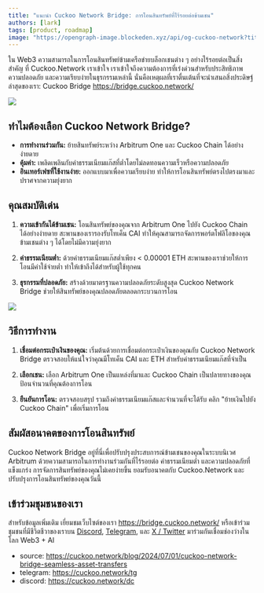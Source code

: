 ```yaml
---
title: "แนะนำ Cuckoo Network Bridge: การโอนสินทรัพย์ที่ไร้รอยต่อข้ามเชน"
authors: [lark]
tags: [product, roadmap]
image: "https://opengraph-image.blockeden.xyz/api/og-cuckoo-network?title=แนะนำ Cuckoo Network Bridge: การโอนสินทรัพย์ที่ไร้รอยต่อข้ามเชน"
---
```


ใน Web3 ความสามารถในการโอนสินทรัพย์ข้ามเครือข่ายบล็อกเชนต่าง ๆ อย่างไร้รอยต่อเป็นสิ่งสำคัญ ที่ Cuckoo.Network เราเข้าใจ เราเข้าใจถึงความต้องการที่เร่งด่วนสำหรับประสิทธิภาพ ความปลอดภัย และความเรียบง่ายในธุรกรรมเหล่านี้ นั่นคือเหตุผลที่เราตื่นเต้นที่จะนำเสนอสิ่งประดิษฐ์ล่าสุดของเรา: Cuckoo Bridge https://bridge.cuckoo.network/

![](https://cuckoo-network.b-cdn.net/cuckoo-network-bridge-seamless-asset-transfers.webp)

## ทำไมต้องเลือก Cuckoo Network Bridge?

- **การทำงานร่วมกัน:** ย้ายสินทรัพย์ระหว่าง Arbitrum One และ Cuckoo Chain ได้อย่างง่ายดาย
- **คุ้มค่า:** เพลิดเพลินกับค่าธรรมเนียมแก๊สที่ต่ำโดยไม่ลดทอนความเร็วหรือความปลอดภัย
- **อินเทอร์เฟซที่ใช้งานง่าย:** ออกแบบมาเพื่อความเรียบง่าย ทำให้การโอนสินทรัพย์ตรงไปตรงมาและปราศจากความยุ่งยาก

## คุณสมบัติเด่น

1. **ความเข้ากันได้ข้ามเชน:** โอนสินทรัพย์ของคุณจาก Arbitrum One ไปยัง Cuckoo Chain ได้อย่างง่ายดาย สะพานของเรารองรับโทเค็น CAI ทำให้คุณสามารถจัดการพอร์ตโฟลิโอของคุณข้ามเชนต่าง ๆ ได้โดยไม่มีความยุ่งยาก

2. **ค่าธรรมเนียมต่ำ:** ด้วยค่าธรรมเนียมแก๊สต่ำเพียง < 0.00001 ETH สะพานของเราช่วยให้การโอนมีค่าใช้จ่ายต่ำ ทำให้เข้าถึงได้สำหรับผู้ใช้ทุกคน

3. **ธุรกรรมที่ปลอดภัย:** สร้างด้วยมาตรฐานความปลอดภัยระดับสูงสุด Cuckoo Network Bridge ช่วยให้สินทรัพย์ของคุณปลอดภัยตลอดกระบวนการโอน

[![](https://cuckoo-network.b-cdn.net/cuckoo-bridge-screenshot.webp)](https://bridge.cuckoo.network/)

## วิธีการทำงาน

1. **เชื่อมต่อกระเป๋าเงินของคุณ:** เริ่มต้นด้วยการเชื่อมต่อกระเป๋าเงินของคุณกับ Cuckoo Network Bridge ตรวจสอบให้แน่ใจว่าคุณมีโทเค็น CAI และ ETH สำหรับค่าธรรมเนียมแก๊สที่จำเป็น

2. **เลือกเชน:** เลือก Arbitrum One เป็นแหล่งที่มาและ Cuckoo Chain เป็นปลายทางของคุณ ป้อนจำนวนที่คุณต้องการโอน

3. **ยืนยันการโอน:** ตรวจสอบสรุป รวมถึงค่าธรรมเนียมแก๊สและจำนวนที่จะได้รับ คลิก "ย้ายเงินไปยัง Cuckoo Chain" เพื่อเริ่มการโอน

## สัมผัสอนาคตของการโอนสินทรัพย์

Cuckoo Network Bridge อยู่ที่นี่เพื่อปรับปรุงประสบการณ์ข้ามเชนของคุณในระบบนิเวศ Arbitrum ด้วยความสามารถในการทำงานร่วมกันที่ไร้รอยต่อ ค่าธรรมเนียมต่ำ และความปลอดภัยที่แข็งแกร่ง การจัดการสินทรัพย์ของคุณไม่เคยง่ายขึ้น ยอมรับอนาคตกับ Cuckoo.Network และปรับปรุงการโอนสินทรัพย์ของคุณวันนี้

## เข้าร่วมชุมชนของเรา

สำหรับข้อมูลเพิ่มเติม เยี่ยมชมเว็บไซต์ของเรา https://bridge.cuckoo.network/ หรือเข้าร่วมชุมชนที่มีชีวิตชีวาของเราบน [Discord](https://cuckoo.network/dc), [Telegram](https://cuckoo.network/tg), และ [X / Twitter](https://cuckoo.network/x) มาร่วมกันเชื่อมช่องว่างในโลก Web3 + AI

- source: https://cuckoo.network/blog/2024/07/01/cuckoo-network-bridge-seamless-asset-transfers
- telegram: https://cuckoo.network/tg
- discord: https://cuckoo.network/dc

